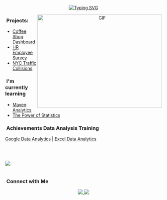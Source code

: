 <div align="center">

[![Typing SVG](https://readme-typing-svg.herokuapp.com?font=Fira+Code&duration=4000&pause=100&random=false&width=435&lines=Hello%2C++I'm+Alex!;Welcome+to+my+World+of+Data)](https://git.io/typing-svg)

</div>

<a target="_blank" align="center">
  <img align="right" top="500" height="300" width="400" alt="GIF" src="https://github.com/Anmol-Baranwal/Cool-GIFs-For-GitHub/assets/74038190/0b335028-1d3d-4ee5-b5b3-a373d499be7e">
</a>



### &nbsp;Projects: 
- [Coffee Shop Dashboard](https://mavenanalytics.io/profile/Alexandru-D.-Stoica/186636172)
- [HR Employee Survey](https://mavenanalytics.io/project/12284)
- [NYC Traffic Collisions](https://mavenanalytics.io/project/12068)
  

### &nbsp;I'm currently learning
 - [Maven Analytics](https://mavenanalytics.io/profile/Alexandru-D.-Stoica/186636172)
 - [The Power of Statistics](https://www.coursera.org/learn/the-power-of-statistics)
  
### &nbsp;Achievements Data Analysis Training
[Google Data Analytics](https://coursera.org/share/273d71856651a38cf257f11c2494ecde) | [Excel Data Analytics](https://coursera.org/share/5d449590e3504e08f93add34861e6158)

<br><br>

<img src="https://user-images.githubusercontent.com/73097560/115834477-dbab4500-a447-11eb-908a-139a6edaec5c.gif"><br><br>

<p align="center">

### &nbsp;Connect with Me

<p align="center">
  <a href="https://www.linkedin.com/in/alexandruds/">
    <img src="https://img.shields.io/badge/-AlexandruD%20Stoica%20-0077B5?style=flat&logo=Linkedin&logoColor=white"/>
  </a>
  <a href="mailto:AlexandruD.Stoica@gmail.com">
    <img src="https://img.shields.io/badge/-AlexandruD.Stoica-D14836?style=flat&logo=Gmail&logoColor=white"/>
 </a>

 
 
